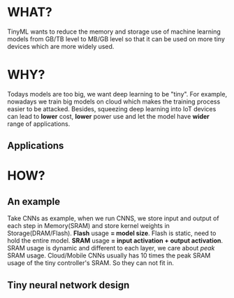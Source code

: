 # WHAT?
TinyML wants to reduce the memory and storage use of machine learning models from GB/TB level to MB/GB level so that it can be used on more tiny devices which are more widely used.
# WHY?
Todays models are too big, we want deep learning to be "tiny".
For example, nowadays we train big models on cloud which makes the training process easier to be attacked.
Besides, squeezing deep learning into IoT devices can lead to **lower** cost, **lower** power use and let the model have **wider** range of applications.
## Applications
# HOW?
## An example
Take CNNs as example, when we run CNNS, we store input and output of each step in Memory(SRAM) and store kernel weights in Storage(DRAM/Flash).
**Flash** usage **= model size**. Flash is static, need to hold the entire model.
**SRAM** usage **= input activation + output activation**. SRAM usage is dynamic and different to each layer, we care about *peak* SRAM usage.
Cloud/Mobile CNNs usually has 10 times the peak SRAM usage of the tiny controller's SRAM. So they can not fit in.
## Tiny neural network design
